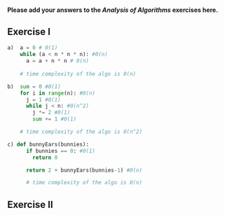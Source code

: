 #### Please add your answers to the ***Analysis of  Algorithms*** exercises here.

## Exercise I

```python
a)  a = 0 # 0(1)
    while (a < n * n * n): #0(n)
      a = a + n * n # 0(n)
      
    # time complexity of the algo is 0(n)
```

```py
b)  sum = 0 #0(1)
    for i in range(n): #0(n)
      j = 1 #0(1)
      while j < n: #0(n^2)
        j *= 2 #0(1)
        sum += 1 #0(1)

    # time complexity of the algo is 0(n^2) 
```

```py
c) def bunnyEars(bunnies):
      if bunnies == 0: #0(1)
        return 0

      return 2 + bunnyEars(bunnies-1) #0(n)

      # time complexity of the algo is 0(n)
```
## Exercise II


